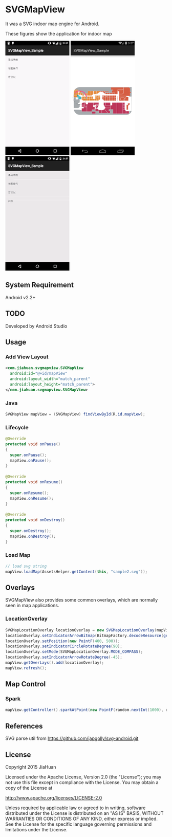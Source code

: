 # SVGMapView

It was a SVG indoor map engine for Android.  

These figures show the application for indoor map  

<img src="./images/overall_sample.gif" width="200px" height="auto" />
<img src="./images/location_sample.png" width="200px" height="auto" />
<img src="./images/spark_sample.gif" width="200px" height="auto" />

## System Requirement
Android v2.2+

## TODO
Developed by Android Studio

## Usage
### Add View Layout
```xml
<com.jiahuan.svgmapview.SVGMapView
  android:id="@+id/mapView"
  android:layout_width="match_parent"
  android:layout_height="match_parent">
</com.jiahuan.svgmapview.SVGMapView>
```

### Java
```java
SVGMapView mapView = (SVGMapView) findViewById(R.id.mapView);
```

### Lifecycle
```java
@Override
protected void onPause()
{
  super.onPause();
  mapView.onPause();
}

@Override
protected void onResume()
{
  super.onResume();
  mapView.onResume();
}

@Override
protected void onDestroy()
{
  super.onDestroy();
  mapView.onDestroy();
}
```

### Load Map
```java
// load svg string
mapView.loadMap(AssetsHelper.getContent(this, "sample2.svg"));
```

## Overlays
SVGMapView also provides some common overlays, which are normally seen in map applications.
### LocationOverlay
```java
SVGMapLocationOverlay locationOverlay = new SVGMapLocationOverlay(mapView);
locationOverlay.setIndicatorArrowBitmap(BitmapFactory.decodeResource(getResources(), R.mipmap.indicator_arrow));
locationOverlay.setPosition(new PointF(400, 500));
locationOverlay.setIndicatorCircleRotateDegree(90);
locationOverlay.setMode(SVGMapLocationOverlay.MODE_COMPASS);
locationOverlay.setIndicatorArrowRotateDegree(-45);
mapView.getOverLays().add(locationOverlay);
mapView.refresh();
```

## Map Control
### Spark
```java
mapView.getController().sparkAtPoint(new PointF(random.nextInt(1000), random.nextInt(1000)), 100, color, 10);
```

## References
SVG parse util from https://github.com/japgolly/svg-android.git


## License
Copyright 2015 JiaHuan

Licensed under the Apache License, Version 2.0 (the "License");
you may not use this file except in compliance with the License.
You may obtain a copy of the License at

http://www.apache.org/licenses/LICENSE-2.0

Unless required by applicable law or agreed to in writing, software
distributed under the License is distributed on an "AS IS" BASIS,
WITHOUT WARRANTIES OR CONDITIONS OF ANY KIND, either express or implied.
See the License for the specific language governing permissions and limitations under the License.


